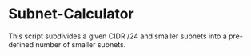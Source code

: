 # Subnet-Calculator
This script subdivides a given CIDR /24 and smaller subnets into a pre-defined number of smaller subnets.
